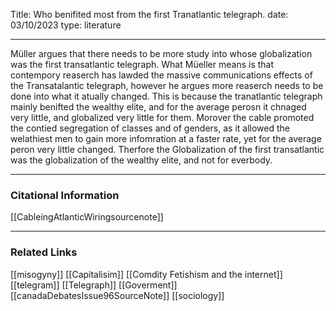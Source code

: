 
Title: Who benifited most from the first Tranatlantic telegraph.
date: 03/10/2023
type: literature

---


Müller argues that there needs to be more study into whose globalization was the first transatlantic telegraph. What Müeller means is that contempory reaserch has lawded the massive communications effects of the Transatalantic telegraph, however he argues more reaserch needs to be done into what it atually changed. This is because the tranatlantic telegraph mainly benifted the wealthy elite, and for the average perosn it chnaged very little, and globalized very little for them. Morover the cable promoted the contied segregation of classes and of genders, as it allowed the welathiest men to gain more infomration at a faster rate, yet for the average peron very little changed. Therfore the Globalization of the first transatlantic was the globalization of the wealthy elite, and not for everbody. 

---
### Citational Information

[[CableingAtlanticWiringsourcenote]]

---

### Related Links
[[misogyny]]
[[Capitalisim]]
[[Comdity Fetishism and the internet]]
[[telegram]]
[[Telegraph]]
[[Goverment]]
[[canadaDebatesIssue96SourceNote]]
[[sociology]]

